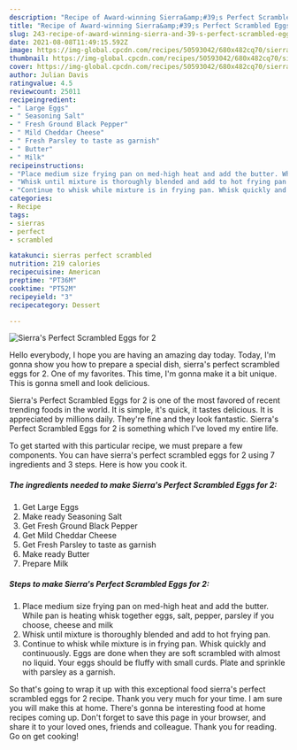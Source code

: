 ```yaml
---
description: "Recipe of Award-winning Sierra&amp;#39;s Perfect Scrambled Eggs for 2"
title: "Recipe of Award-winning Sierra&amp;#39;s Perfect Scrambled Eggs for 2"
slug: 243-recipe-of-award-winning-sierra-and-39-s-perfect-scrambled-eggs-for-2
date: 2021-08-08T11:49:15.592Z
image: https://img-global.cpcdn.com/recipes/50593042/680x482cq70/sierras-perfect-scrambled-eggs-for-2-recipe-main-photo.jpg
thumbnail: https://img-global.cpcdn.com/recipes/50593042/680x482cq70/sierras-perfect-scrambled-eggs-for-2-recipe-main-photo.jpg
cover: https://img-global.cpcdn.com/recipes/50593042/680x482cq70/sierras-perfect-scrambled-eggs-for-2-recipe-main-photo.jpg
author: Julian Davis
ratingvalue: 4.5
reviewcount: 25011
recipeingredient:
- " Large Eggs"
- " Seasoning Salt"
- " Fresh Ground Black Pepper"
- " Mild Cheddar Cheese"
- " Fresh Parsley to taste as garnish"
- " Butter"
- " Milk"
recipeinstructions:
- "Place medium size frying pan on med-high heat and add the butter. While pan is heating whisk together eggs, salt, pepper, parsley if you choose, cheese and milk"
- "Whisk until mixture is thoroughly blended and add to hot frying pan."
- "Continue to whisk while mixture is in frying pan. Whisk quickly and continuously. Eggs are done when they are soft scrambled with almost no liquid. Your eggs should be fluffy with small curds. Plate and sprinkle with parsley as a garnish."
categories:
- Recipe
tags:
- sierras
- perfect
- scrambled

katakunci: sierras perfect scrambled 
nutrition: 219 calories
recipecuisine: American
preptime: "PT36M"
cooktime: "PT52M"
recipeyield: "3"
recipecategory: Dessert

---
```



![Sierra&#39;s Perfect Scrambled Eggs for 2](https://img-global.cpcdn.com/recipes/50593042/680x482cq70/sierras-perfect-scrambled-eggs-for-2-recipe-main-photo.jpg)

Hello everybody, I hope you are having an amazing day today. Today, I'm gonna show you how to prepare a special dish, sierra&#39;s perfect scrambled eggs for 2. One of my favorites. This time, I'm gonna make it a bit unique. This is gonna smell and look delicious.

Sierra&#39;s Perfect Scrambled Eggs for 2 is one of the most favored of recent trending foods in the world. It is simple, it's quick, it tastes delicious. It is appreciated by millions daily. They're fine and they look fantastic. Sierra&#39;s Perfect Scrambled Eggs for 2 is something which I've loved my entire life.




To get started with this particular recipe, we must prepare a few components. You can have sierra&#39;s perfect scrambled eggs for 2 using 7 ingredients and 3 steps. Here is how you cook it.

<!--inarticleads1-->

##### The ingredients needed to make Sierra&#39;s Perfect Scrambled Eggs for 2:

1. Get  Large Eggs
1. Make ready  Seasoning Salt
1. Get  Fresh Ground Black Pepper
1. Get  Mild Cheddar Cheese
1. Get  Fresh Parsley to taste as garnish
1. Make ready  Butter
1. Prepare  Milk




<!--inarticleads2-->

##### Steps to make Sierra&#39;s Perfect Scrambled Eggs for 2:

1. Place medium size frying pan on med-high heat and add the butter. While pan is heating whisk together eggs, salt, pepper, parsley if you choose, cheese and milk
1. Whisk until mixture is thoroughly blended and add to hot frying pan.
1. Continue to whisk while mixture is in frying pan. Whisk quickly and continuously. Eggs are done when they are soft scrambled with almost no liquid. Your eggs should be fluffy with small curds. Plate and sprinkle with parsley as a garnish.




So that's going to wrap it up with this exceptional food sierra&#39;s perfect scrambled eggs for 2 recipe. Thank you very much for your time. I am sure you will make this at home. There's gonna be interesting food at home recipes coming up. Don't forget to save this page in your browser, and share it to your loved ones, friends and colleague. Thank you for reading. Go on get cooking!
